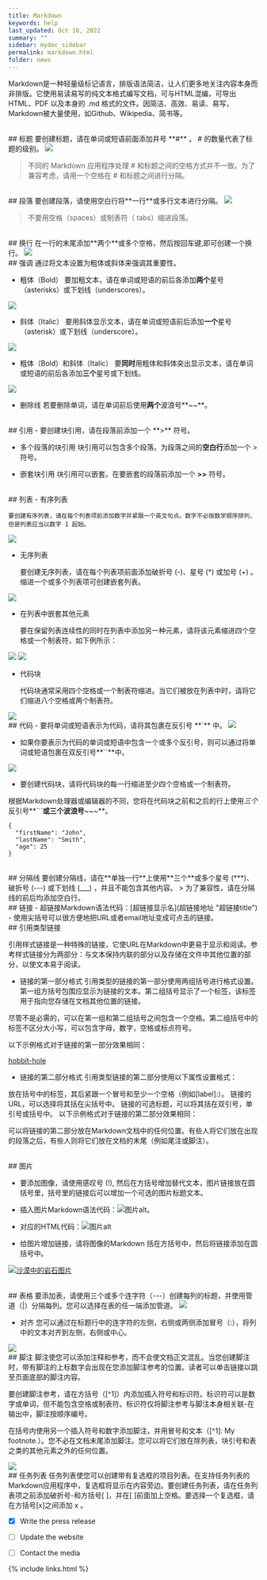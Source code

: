 ```yaml
---
title: Markdown
keywords: help
last_updated: Oct 10, 2022
summary: ""
sidebar: mydoc_sidebar
permalink: markdown.html
folder: news
---
```


Markdown是一种轻量级标记语言，排版语法简洁，让人们更多地关注内容本身而非排版。它使用易读易写的纯文本格式编写文档，可与HTML混编，可导出 HTML、PDF 以及本身的 .md 格式的文件。因简洁、高效、易读、易写，Markdown被大量使用，如Github、Wikipedia、简书等。

<br>
## 标题
要创建标题，请在单词或短语前面添加井号 **#** 。 # 的数量代表了标题的级别。

<img class="inline" src="images/markdown_00.png"/>

> 不同的 Markdown 应用程序处理 # 和标题之间的空格方式并不一致。为了兼容考虑，请用一个空格在 # 和标题之间进行分隔。


<br>
## 段落
要创建段落，请使用空白行将**一行**或多行文本进行分隔。

<img class="inline" src="images/markdown_01.png"/>

> 不要用空格（spaces）或制表符（ tabs）缩进段落。


<br>
## 换行
在一行的末尾添加**两个**或多个空格，然后按回车键,即可创建一个换行。

<img class="inline" src="images/markdown_02.png"/>


<br>
## 强调
通过将文本设置为粗体或斜体来强调其重要性。

- 粗体（Bold）
要加粗文本，请在单词或短语的前后各添加**两个**星号（asterisks）或下划线（underscores）。

<img class="inline" src="images/markdown_03.png"/>

- 斜体（Italic）
要用斜体显示文本，请在单词或短语前后添加**一个**星号（asterisk）或下划线（underscore）。

<img class="inline" src="images/markdown_04.png"/>

- 粗体（Bold）和斜体（Italic）
要**同时**用粗体和斜体突出显示文本，请在单词或短语的前后各添加**三个**星号或下划线。

<img class="inline" src="images/markdown_05.png"/>

- 删除线
若要删除单词，请在单词前后使用**两个**波浪号**~~**。


<br>
## 引用
- 要创建块引用，请在段落前添加一个 **>** 符号。

- 多个段落的块引用
块引用可以包含多个段落。为段落之间的**空白行**添加一个 > 符号。

- 嵌套块引用
块引用可以嵌套。在要嵌套的段落前添加一个 **>>** 符号。


<br>
## 列表
- 有序列表

    要创建有序列表，请在每个列表项前添加数字并紧跟一个英文句点。数字不必按数学顺序排列，但是列表应当以数字 1 起始。

<img class="inline" src="images/markdown_06.png"/>

- 无序列表

    要创建无序列表，请在每个列表项前面添加破折号 (-)、星号 (*) 或加号 (+) 。缩进一个或多个列表项可创建嵌套列表。

<img class="inline" src="images/markdown_07.png"/>

- 在列表中嵌套其他元素

    要在保留列表连续性的同时在列表中添加另一种元素，请将该元素缩进四个空格或一个制表符，如下例所示：

<img class="inline" src="images/markdown_08.png"/>

<img class="inline" src="images/markdown_09.png"/>

- 代码块

    代码块通常采用四个空格或一个制表符缩进。当它们被放在列表中时，请将它们缩进八个空格或两个制表符。

<img class="inline" src="images/markdown_10.png"/>


<br>
##  代码
- 要将单词或短语表示为代码，请将其包裹在反引号 **`** 中。

<img class="inline" src="images/markdown_11.png"/>

- 如果你要表示为代码的单词或短语中包含一个或多个反引号，则可以通过将单词或短语包裹在双反引号**``**中。

<img class="inline" src="images/markdown_12.png"/>

- 要创建代码块，请将代码块的每一行缩进至少四个空格或一个制表符。

根据Markdown处理器或编辑器的不同，您将在代码块之前和之后的行上使用*三个*反引号**```**或三个波浪号**~~~**。
```
{
  "firstName": "John",
  "lastName": "Smith",
  "age": 25
}
```


<br>
## 分隔线
要创建分隔线，请在**单独一行**上使用**三个**或多个星号 (***)、破折号 (---) 或下划线 (___) ，并且不能包含其他内容。
> 为了兼容性，请在分隔线的前后均添加空白行。


<br>
## 链接
- 超链接Markdown语法代码：[超链接显示名](超链接地址 "超链接title")
- 使用尖括号可以很方便地把URL或者email地址变成可点击的链接。


<br>
## 引用类型链接

引用样式链接是一种特殊的链接，它使URL在Markdown中更易于显示和阅读。参考样式链接分为两部分：与文本保持内联的部分以及存储在文件中其他位置的部分，以使文本易于阅读。

- 链接的第一部分格式
引用类型的链接的第一部分使用两组括号进行格式设置。第一组方括号包围应显示为链接的文本。第二组括号显示了一个标签，该标签用于指向您存储在文档其他位置的链接。

尽管不是必需的，可以在第一组和第二组括号之间包含一个空格。第二组括号中的标签不区分大小写，可以包含字母，数字，空格或标点符号。

以下示例格式对于链接的第一部分效果相同：

[hobbit-hole][1]

- 链接的第二部分格式
引用类型链接的第二部分使用以下属性设置格式：

放在括号中的标签，其后紧跟一个冒号和至少一个空格（例如[label]:）。
链接的URL，可以选择将其括在尖括号中。
链接的可选标题，可以将其括在双引号，单引号或括号中。
以下示例格式对于链接的第二部分效果相同：

[1]: https://en.wikipedia.org/wiki/Hobbit#Lifestyle
[1]: https://en.wikipedia.org/wiki/Hobbit#Lifestyle "Hobbit lifestyles"
[1]: https://en.wikipedia.org/wiki/Hobbit#Lifestyle 'Hobbit lifestyles'
[1]: https://en.wikipedia.org/wiki/Hobbit#Lifestyle (Hobbit lifestyles)
[1]: <https://en.wikipedia.org/wiki/Hobbit#Lifestyle> "Hobbit lifestyles"
[1]: <https://en.wikipedia.org/wiki/Hobbit#Lifestyle> 'Hobbit lifestyles'
[1]: <https://en.wikipedia.org/wiki/Hobbit#Lifestyle> (Hobbit lifestyles)
可以将链接的第二部分放在Markdown文档中的任何位置。有些人将它们放在出现的段落之后，有些人则将它们放在文档的末尾（例如尾注或脚注）。


<br>
## 图片

- 要添加图像，请使用感叹号 (!), 然后在方括号增加替代文本，图片链接放在圆括号里，括号里的链接后可以增加一个可选的图片标题文本。

- 插入图片Markdown语法代码：![图片alt](图片链接 "图片title")。

- 对应的HTML代码：<img src="图片链接" alt="图片alt" title="图片title">

- 给图片增加链接，请将图像的Markdown 括在方括号中，然后将链接添加在圆括号中。

[![沙漠中的岩石图片](/assets/img/shiprock.jpg "Shiprock")](https://markdown.com.cn)


<br>
## 表格
要添加表，请使用三个或多个连字符（---）创建每列的标题，并使用管道（|）分隔每列。您可以选择在表的任一端添加管道。

<img class="inline" src="images/markdown_13.png"/>

- 对齐
您可以通过在标题行中的连字符的左侧，右侧或两侧添加冒号（:），将列中的文本对齐到左侧，右侧或中心。

<img class="inline" src="images/markdown_14.png"/>



<br>
## 脚注
脚注使您可以添加注释和参考，而不会使文档正文混乱。当您创建脚注时，带有脚注的上标数字会出现在您添加脚注参考的位置。读者可以单击链接以跳至页面底部的脚注内容。

要创建脚注参考，请在方括号（[^1]）内添加插入符号和标识符。标识符可以是数字或单词，但不能包含空格或制表符。标识符仅将脚注参考与脚注本身相关联-在输出中，脚注按顺序编号。

在括号内使用另一个插入符号和数字添加脚注，并用冒号和文本（[^1]: My footnote.）。您不必在文档末尾添加脚注。您可以将它们放在除列表，块引号和表之类的其他元素之外的任何位置。


<img class="inline" src="images/markdown_15.png"/>


<br>
## 任务列表
任务列表使您可以创建带有复选框的项目列表。在支持任务列表的Markdown应用程序中，复选框将显示在内容旁边。要创建任务列表，请在任务列表项之前添加破折号-和方括号[ ]，并在[ ]前面加上空格。要选择一个复选框，请在方括号[x]之间添加 x 。

- [x] Write the press release
- [ ] Update the website
- [ ] Contact the media


{% include links.html %}
